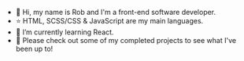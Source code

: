 - 👋 Hi, my name is Rob and I'm a front-end software developer.
- ⭐ HTML, SCSS/CSS & JavaScript are my main languages.
- 🌱 I’m currently learning React.
- 👀 Please check out some of my completed projects to see what I've been up to!

<!---
rob-phillips17/rob-phillips17 is a ✨ special ✨ repository because its `README.md` (this file) appears on your GitHub profile.
You can click the Preview link to take a look at your changes.
--->
